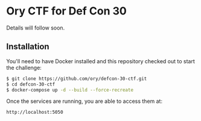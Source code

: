 # Ory CTF for Def Con 30

Details will follow soon.

## Installation

You'll need to have Docker installed and this repository checked out to start the challenge:

```bash
$ git clone https://github.com/ory/defcon-30-ctf.git
$ cd defcon-30-ctf
$ docker-compose up -d --build --force-recreate
```

Once the services are running, you are able to access them at:

```
http://localhost:5050
```
